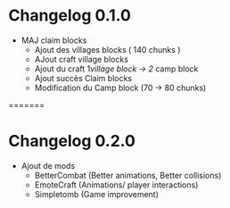 
# Changelog 0.1.0

- MAJ claim blocks
	- Ajout des villages blocks ( 140 chunks ) 
	- AJout craft village blocks
	- Ajout du craft 1*village block -> 2* camp block
	- Ajout succès Claim blocks
 	- Modification du Camp block (70 -> 80 chunks) 	 

=======
# Changelog 0.2.0


- Ajout de mods
	- BetterCombat (Better animations, Better collisions)
	- EmoteCraft (Animations/ player interactions) 
	- Simpletomb (Game improvement)


